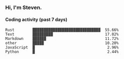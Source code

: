 ### Hi, I'm Steven.

#### Coding activity (past 7 days)
```
Rust        ▓▓▓▓▓▓▓▓▓▓▓▓▓▓▓▓▓▓▓▓▓▓▓▓▓▓▓▓▓▓  55.66%
Text        ▓▓▓▓▓▓▓▓▓                       17.02%
Markdown    ▓▓▓▓▓▓                          11.72%
other       ▓▓▓▓▓                           10.20%
JavaScript  ▓                                2.96%
Python      ▓                                2.44%
```
